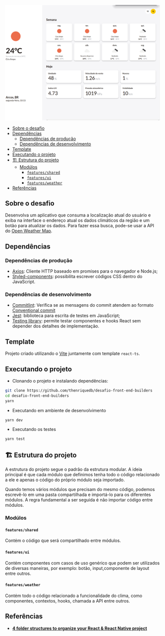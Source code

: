 <center>
<img src="./docs/app.png">
</center>

- [Sobre o desafio](#sobre-o-desafio)
- [Dependências](#dependências)
  - [Dependências de produção](#dependências-de-produção)
  - [Dependências de desenvolvimento](#dependências-de-desenvolvimento)
- [Template](#template)
- [Executando o projeto](#executando-o-projeto)
- [🏗️ Estrutura do projeto](#️-estrutura-do-projeto)
  - [Modúlos](#modúlos)
    - [`features/shared`](#featuresshared)
    - [`features/ui`](#featuresui)
    - [`features/weather`](#featuresweather)
- [Referências](#referências)

## Sobre o desafio
Desenvolva um aplicativo que consuma a localização atual do usuário e exiba na interface o endereço atual os dados climáticos da região e um botão para atualizar os dados. Para fazer essa busca, pode-se usar a API do [Open Weather Map](https://openweathermap.org/).
  
## Dependências 

### Dependências de produção
- [Axios](https://github.com/axios/axios): Cliente HTTP baseado em promises para o navegador e Node.js;
- [Styled-components](https://styled-components.com/): possibilita escrever códigos CSS dentro do JavaScript.

### Dependências de desenvolvimento
- [Commitlint](https://github.com/conventional-changelog/commitlint): Verifica se as mensagens do commit atendem ao formato [Conventional commit](https://www.conventionalcommits.org/en/v1.0.0/)
- [Jest](https://jestjs.io/pt-BR/): biblioteca para escrita de testes em JavaScript;
- [Testing library](https://testing-library.com/): permite testar componentes e hooks React sem depender dos detalhes de implementação. 

## Template
Projeto criado utilizando o [Vite](https://vitejs.dev/guide/#getting-started) juntamente com template `react-ts`. 

## Executando o projeto
- Clonando o projeto e instalando dependências:
```bash
git clone https://github.com/thenriquedb/desafio-front-end-builders
cd desafio-front-end-builders
yarn
```
- Executando em ambiente de desenvolvimento
```bash
yarn dev
```

- Executando os testes
```bash
yarn test
```

## 🏗️ Estrutura do projeto
A estrutura do projeto segue o padrão da estrutura modular. A ideia principal é que cada módulo que definimos tenha todo o código relacionado a ele e apenas o código do próprio módulo seja importado.

Quando temos vários módulos que precisam do mesmo código, podemos escrevê-lo em uma pasta compartilhada e importá-lo para os diferentes módulos. A regra fundamental a ser seguida é não importar código entre módulos.

### Modúlos
#### `features/shared`
Contém o código que será compartilhado entre módulos. 

#### `features/ui`
Contém componentes com casos de uso genérico que podem ser utilizados de diversas maneiras, por exemplo: botão, input,componente de layout entre outros.

#### `features/weather`
Contém todo o código relacionado a funcionalidade do clima, como componentes, contextos, hooks, chamada a API entre outros.

## Referências
- **[4 folder structures to organize your React & React Native project](
https://reboot.studio/blog/folder-structures-to-organize-react-project/#modular-structure-or-feature-based)**
